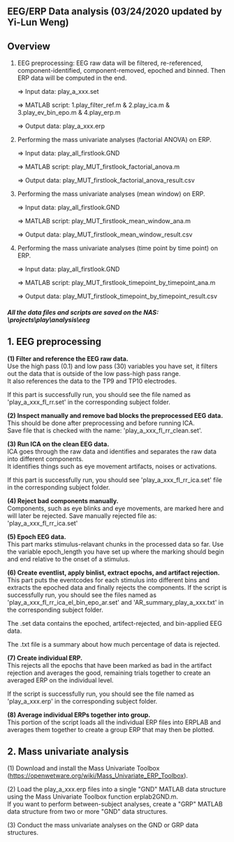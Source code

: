 ## EEG/ERP Data analysis (03/24/2020 updated by Yi-Lun Weng)
  

## **Overview** 

1. EEG preprocessing: EEG raw data will be filtered, re-referenced, component-identified, component-removed, epoched and binned.
   Then ERP data will be computed in the end.  

    => Input data:    play_a_xxx.set
    
    => MATLAB script: 1.play_filter_ref.m & 2.play_ica.m & 3.play_ev_bin_epo.m & 4.play_erp.m
    
    => Output data:   play_a_xxx.erp
   
2. Performing the mass univariate analyses (factorial ANOVA) on ERP.   

    => Input data:    play_all_firstlook.GND
    
    => MATLAB script: play_MUT_firstlook_factorial_anova.m
    
    => Output data:   play_MUT_firstlook_factorial_anova_result.csv

3. Performing the mass univariate analyses (mean window) on ERP.   

    => Input data:    play_all_firstlook.GND
    
    => MATLAB script: play_MUT_firstlook_mean_window_ana.m
    
    => Output data:   play_MUT_firstlook_mean_window_result.csv

3. Performing the mass univariate analyses (time point by time point) on ERP.   

    => Input data:    play_all_firstlook.GND
    
    => MATLAB script: play_MUT_firstlook_timepoint_by_timepoint_ana.m
    
    => Output data:   play_MUT_firstlook_timepoint_by_timepoint_result.csv

#### ***All the data files and scripts are saved on the NAS: \projects\play\analysis\eeg***

## **1. EEG preprocessing**  

**(1) Filter and reference the EEG raw data.**   
    Use the high pass (0.1) and low pass (30) variables you have set, it filters out the data that is outside of the low pass-high pass range.   
    It also references the data to the TP9 and TP10 electrodes.  

  If this part is successfully run, you should see the file named as 'play_a_xxx_fl_rr.set' in the corresponding subject folder.


**(2) Inspect manually and remove bad blocks the preprocessed EEG data.**   
    This should be done after preprocessing and before running ICA.  
    Save file that is checked with the name: 'play_a_xxx_fl_rr_clean.set'.  

**(3) Run ICA on the clean EEG data.**   
    ICA goes through the raw data and identifies and separates the raw data into different components.  
    It identifies things such as eye movement artifacts, noises or activations.  

  If this part is successfully run, you should see 'play_a_xxx_fl_rr_ica.set' file in the corresponding subject folder.  


**(4) Reject bad components manually.**  
    Components, such as eye blinks and eye movements, are marked here and will later be rejected.
    Save manually rejected file as: 'play_a_xxx_fl_rr_ica.set'


**(5) Epoch EEG data.**  
    This part marks stimulus-relavant chunks in the processed data so far. 
    Use the variable epoch_length you have set up where the marking should begin and end relative to the onset of a stimulus.


**(6) Create eventlist, apply binlist, extract epochs, and artifact rejection.**  
    This part puts the eventcodes for each stimulus into different bins and extracts the epoched data and finally rejects the components.
    If the script is successfully run, you should see the files named as 'play_a_xxx_fl_rr_ica_el_bin_epo_ar.set' and 
    'AR_summary_play_a_xxx.txt' in the corresponding subject folder.

  The .set data contains the epoched, artifect-rejected, and bin-applied EEG data.  
  
  The .txt file is a summary about how much percentage of data is rejected.  


**(7) Create individual ERP.**  
    This rejects all the epochs that have been marked as bad in the artifact rejection and averages the good, 
    remaining trials together to create an averaged ERP on the individual level.

  If the script is successfully run, you should see the file named as 'play_a_xxx.erp' in the corresponding subject folder.


**(8) Average individual ERPs together into group.**  
    This portion of the script loads all the individual ERP files into ERPLAB and averages them together to create a 
    group ERP that may then be plotted.



## **2. Mass univariate analysis**

(1) Download and install the Mass Univariate Toolbox 
    (https://openwetware.org/wiki/Mass_Univariate_ERP_Toolbox).

(2) Load the play_a_xxx.erp files into a single "GND" MATLAB data structure using the Mass Univariate Toolbox function erplab2GND.m.  
    If you want to perform between-subject analyses, create a "GRP" MATLAB data structure from two or more "GND" data structures.

(3) Conduct the mass univariate analyses on the GND or GRP data structures. 


